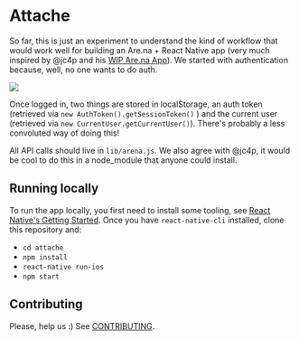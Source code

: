 # Attache

So far, this is just an experiment to understand the kind of workflow that would work well for building an Are.na + React Native app (very much inspired by @jc4p and his [WIP Are.na App](https://github.com/jc4p/ReactiveArena)). We started with authentication because, well, no one wants to do auth.

![](https://d2w9rnfcy7mm78.cloudfront.net/715400/original_a95fefdf730ec3d3232e9b9dc9662a50.png)

Once logged in, two things are stored in localStorage, an auth token (retrieved via `new AuthToken().getSessionToken()` ) and the current user (retrieved via `new CurrentUser.getCurrentUser()`). There's probably a less convoluted way of doing this!

All API calls should live in `lib/arena.js`. We also agree with @jc4p, it would be cool to do this in a node_module that anyone could install.

## Running locally

To run the app locally, you first need to install some tooling, see [React Native's Getting Started](https://facebook.github.io/react-native/docs/getting-started.html). Once you have `react-native-cli` installed, clone this repository and:

- `cd attache`
- `npm install`
- `react-native run-ios`
- `npm start`

## Contributing

Please, help us :)
See [CONTRIBUTING](CONTRIBUTING.md).
